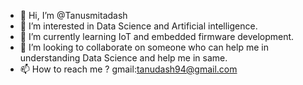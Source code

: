 - 👋 Hi, I’m @Tanusmitadash  
- 👀 I’m interested in Data Science and Artificial intelligence.
- 🌱 I’m currently learning IoT and embedded firmware development.
- 💞️ I’m looking to collaborate on someone who can help me in understanding Data Science and help me in same.
- 📫 How to reach me ? gmail:tanudash94@gmail.com

<!---
Tanusmitadash/Tanusmitadash is a ✨ special ✨ repository because its `README.md` (this file) appears on your GitHub profile.
You can click the Preview link to take a look at your changes.
--->
